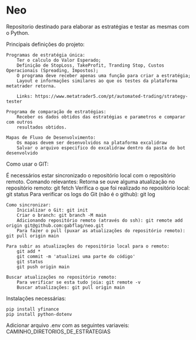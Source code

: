 # Neo

Repositorio destinado para elaborar as estratégias e testar as mesmas com o Python.

Principais definições do projeto:

    Programas de estratégia única:
        Ter o calculo do Valor Esperado;
        Definição de StopLoss, TakeProfit, Tranding Stop, Custos Operacionais (Spreading, Impostos);
        O programa deve receber apenas uma função para criar a estratégia;
        Layout e informações similares ao que os testes da plataforma metatrader retorna.

        Links: https://www.metatrader5.com/pt/automated-trading/strategy-tester
    
    Programa de comparação de estratégias:
        Receber os dados obtidos das estratégias e parametros e comparar com outros
        resultados obtidos.

    Mapas de Fluxo de Desenvolvimento:
        Os mapas devem ser desenvolvidos na plataforma excalidraw
        Salvar o arquivo especifico do excalidraw dentro da pasta do bot desenvolvido




Como usar o GIT:

É necessários estar sincronizado o repositório local com o repositório remoto. Comando relevantes:
    Retorna se ouve alguma atualização no repositório remoto: git fetch
    Verifica o que foi realizado no repositório local: git status
    Para verificar os logs do Git (não é o github): git log 

    Como sincronizar:
        Inicializar o Git: git init
        Criar o branch: git branch -M main
        Adicionando repositório remoto (através do ssh): git remote add origin git@github.com:gabflag/neo.git
        Para fazer o pull (puxar as atualizações do repositório remoto): git pull origin main
    
    Para subir as atualizações do repositório local para o remoto:
        git add *
        git commit -m 'atualizei uma parte do código'
        git status
        git push origin main

    Buscar atualizações no repositório remoto:
        Para verificar se esta tudo joia: git remote -v
        Buscar atualizações: git pull origin main
    



Instalações necessárias:

    pip install yfinance
    pip install python-dotenv

Adicionar arquivo .env com as seguintes variaveis:
    CAMINHO_DIRETORIOS_DE_ESTRATEGIAS